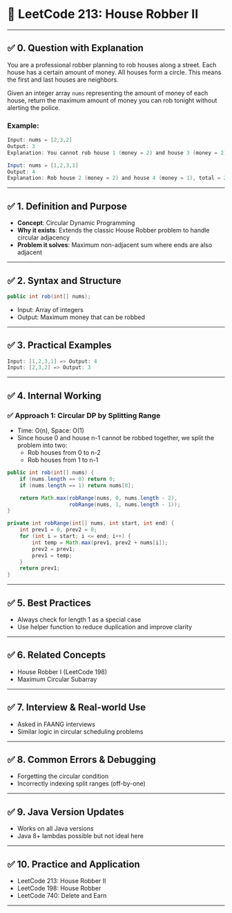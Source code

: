 # 📘 LeetCode 213: House Robber II

---

## ✅ 0. Question with Explanation

You are a professional robber planning to rob houses along a street. Each house has a certain amount of money. All houses form a circle. This means the first and last houses are neighbors.

Given an integer array `nums` representing the amount of money of each house, return the maximum amount of money you can rob tonight without alerting the police.

### Example:

```java
Input: nums = [2,3,2]
Output: 3
Explanation: You cannot rob house 1 (money = 2) and house 3 (money = 2), because they are adjacent.

Input: nums = [1,2,3,1]
Output: 4
Explanation: Rob house 2 (money = 2) and house 4 (money = 1), total = 2 + 1 = 3
```

---

## ✅ 1. Definition and Purpose

- **Concept**: Circular Dynamic Programming
- **Why it exists**: Extends the classic House Robber problem to handle circular adjacency
- **Problem it solves**: Maximum non-adjacent sum where ends are also adjacent

---

## ✅ 2. Syntax and Structure

```java
public int rob(int[] nums);
```

- Input: Array of integers
- Output: Maximum money that can be robbed

---

## ✅ 3. Practical Examples

```java
Input: [1,2,3,1] => Output: 4
Input: [2,3,2] => Output: 3
```

---

## ✅ 4. Internal Working

### ✅ Approach 1: Circular DP by Splitting Range

- Time: O(n), Space: O(1)
- Since house 0 and house n-1 cannot be robbed together, we split the problem into two:
  - Rob houses from 0 to n-2
  - Rob houses from 1 to n-1

```java
public int rob(int[] nums) {
    if (nums.length == 0) return 0;
    if (nums.length == 1) return nums[0];

    return Math.max(robRange(nums, 0, nums.length - 2),
                    robRange(nums, 1, nums.length - 1));
}

private int robRange(int[] nums, int start, int end) {
    int prev1 = 0, prev2 = 0;
    for (int i = start; i <= end; i++) {
        int temp = Math.max(prev1, prev2 + nums[i]);
        prev2 = prev1;
        prev1 = temp;
    }
    return prev1;
}
```

---

## ✅ 5. Best Practices

- Always check for length 1 as a special case
- Use helper function to reduce duplication and improve clarity

---

## ✅ 6. Related Concepts

- House Robber I (LeetCode 198)
- Maximum Circular Subarray

---

## ✅ 7. Interview & Real-world Use

- Asked in FAANG interviews
- Similar logic in circular scheduling problems

---

## ✅ 8. Common Errors & Debugging

- Forgetting the circular condition
- Incorrectly indexing split ranges (off-by-one)

---

## ✅ 9. Java Version Updates

- Works on all Java versions
- Java 8+ lambdas possible but not ideal here

---

## ✅ 10. Practice and Application

- LeetCode 213: House Robber II
- LeetCode 198: House Robber
- LeetCode 740: Delete and Earn

---

